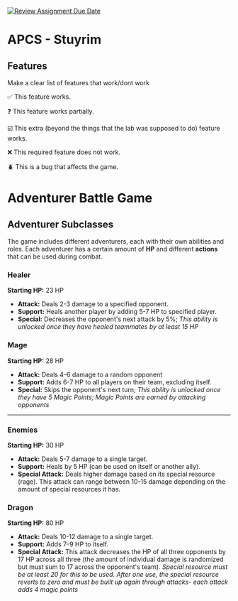 [![Review Assignment Due Date](https://classroom.github.com/assets/deadline-readme-button-22041afd0340ce965d47ae6ef1cefeee28c7c493a6346c4f15d667ab976d596c.svg)](https://classroom.github.com/a/KprAwj1n)
# APCS - Stuyrim

## Features

Make a clear list of features that work/dont work

:white_check_mark: This feature works.

:question: This feature works partially.

:ballot_box_with_check: This extra (beyond the things that the lab was supposed to do) feature works.

:x: This required feature does not work.

:beetle: This is a bug that affects the game.


# Adventurer Battle Game

## Adventurer Subclasses

The game includes different adventurers, each with their own abilities and roles. Each adventurer has a certain amount of **HP** and different **actions** that can be used during combat.

### Healer

**Starting HP:** 23 HP

* **Attack:** Deals 2-3 damage to a specified opponent.
* **Support:** Heals another player by adding 5-7 HP to specified player.
* **Special:** Decreases the opponent's next attack by 5%; *This ability is unlocked once they have healed teammates by at least 15 HP*

### Mage

**Starting HP:** 28 HP

* **Attack:** Deals 4-6 damage to a random opponent
* **Support:** Adds 6-7 HP to all players on their team, excluding itself.
* **Special:** Skips the opponent's next turn; *This ability is unlocked once they have 5 Magic Points; Magic Points are earned by attacking opponents*

---

### Enemies

**Starting HP:** 30 HP

- **Attack:** Deals 5-7 damage to a single target.
- **Support:** Heals by 5 HP (can be used on itself or another ally).
- **Special Attack:** Deals higher damage based on its special resource (rage). This attack can range between 10-15 damage depending on the amount of special resources it has.

### Dragon

**Starting HP:** 80 HP
* **Attack:** Deals 10-12 damage to a single target.
* **Support:** Adds 7-9 HP to itself.
* **Special Attack:** This attack decreases the HP of all three opponents by 17 HP across all three (the amount of individual damage is randomized but must sum to 17 across the opponent's team). *Special resource must be at least 20 for this to be used. After one use, the special resource reverts to zero and must be built up again through attacks- each attack adds 4 magic points*
